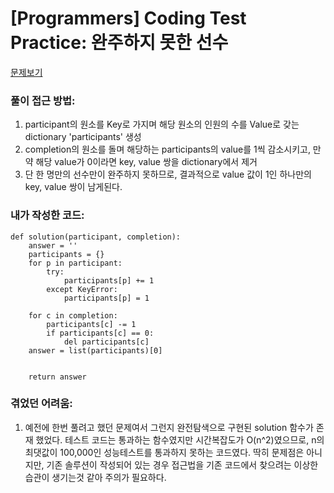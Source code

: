 [Programmers] Coding Test Practice: 완주하지 못한 선수
====================================================
[문제보기](https://programmers.co.kr/learn/courses/30/lessons/42576?language=python3)

### 풀이 접근 방법:
1. participant의 원소를 Key로 가지며 해당 원소의 인원의 수를 Value로 갖는 dictionary 'participants' 생성
2. completion의 원소를 돌며 해당하는 participants의 value를 1씩 감소시키고, 만약 해당 value가 0이라면 key, value 쌍을 dictionary에서 제거
3. 단 한 명만의 선수만이 완주하지 못하므로, 결과적으로 value 값이 1인 하나만의 key, value 쌍이 남게된다.

### 내가 작성한 코드:
```
def solution(participant, completion):
    answer = ''
    participants = {}
    for p in participant:
        try:
            participants[p] += 1
        except KeyError:
            participants[p] = 1
            
    for c in completion:
        participants[c] -= 1
        if participants[c] == 0:
            del participants[c]
    answer = list(participants)[0]
    
            
    return answer
```

### 겪었던 어려움:
1. 예전에 한번 풀려고 했던 문제여서 그런지 완전탐색으로 구현된 solution 함수가 존재 했었다.   테스트 코드는 통과하는 함수였지만 시간복잡도가 O(n^2)였으므로, n의 최댓값이 100,000인 성능테스트를 통과하지 못하는 코드였다.   딱히 문제점은 아니지만, 기존 솔루션이 작성되어 있는 경우 접근법을 기존 코드에서 찾으려는 이상한 습관이 생기는것 같아 주의가 필요하다.
